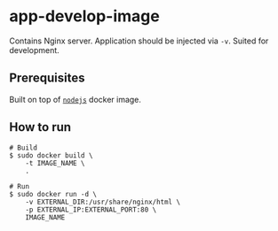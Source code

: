 # app-develop-image

Contains Nginx server. Application should be injected via `-v`. Suited for development.

## Prerequisites
Built on top of [`nodejs`](../nodejs/readme.md#L=14) docker image.

## How to run

```
# Build
$ sudo docker build \
    -t IMAGE_NAME \
    .

# Run
$ sudo docker run -d \
    -v EXTERNAL_DIR:/usr/share/nginx/html \
    -p EXTERNAL_IP:EXTERNAL_PORT:80 \
    IMAGE_NAME
```